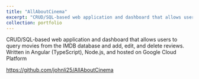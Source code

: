 ```yaml
---
title: "AllAboutCinema"
excerpt: "CRUD/SQL-based web application and dashboard that allows users to query movies from the IMDB database and add, edit, and delete reviews. Written in Angular (TypeScript), Node.js, and hosted on Google Cloud Platform"
collection: portfolio
---
```

CRUD/SQL-based web application and dashboard that allows users to query movies from the IMDB database and add, edit, and delete reviews. Written in Angular (TypeScript), Node.js, and hosted on Google Cloud Platform

https://github.com/johnli25/AllAboutCinema